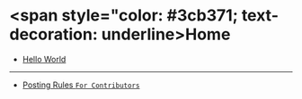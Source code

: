 # <span style="color: #3cb371; text-decoration: underline>Home</span>

* [Hello World](./11-10-2018(hello-world)/hello-world.md)  

- - -

* [Posting Rules `For Contributors`](./posting-rules.md)
